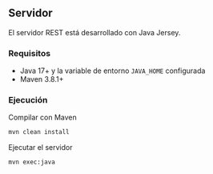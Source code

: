 ## Servidor

El servidor REST está desarrollado con Java Jersey.

### Requisitos

- Java 17+ y la variable de entorno `JAVA_HOME` configurada
- Maven 3.8.1+

### Ejecución

Compilar con Maven

```bash
mvn clean install
``` 

Ejecutar el servidor

```bash
mvn exec:java
```
